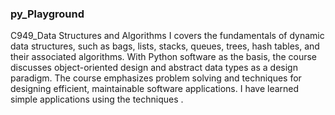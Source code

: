 ### py_Playground

C949_Data Structures and Algorithms I covers the fundamentals of dynamic data structures, such as bags, lists, stacks, queues, trees, hash tables, and their associated algorithms. With Python software as the basis, the course discusses object-oriented design and abstract data types as a design paradigm. The course emphasizes problem solving and techniques for designing efficient, maintainable software applications. I have learned simple applications using the techniques .

